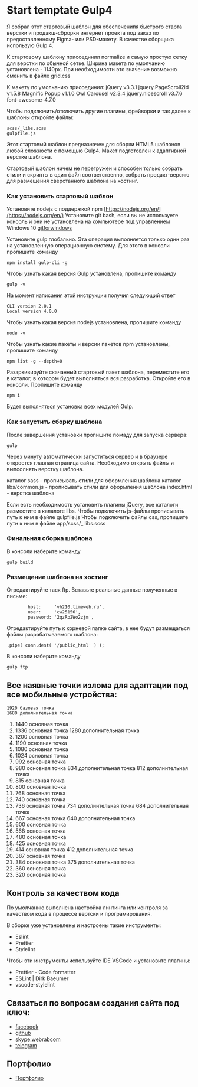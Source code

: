 # Start temptate Gulp4

Я собрал этот стартовый шаблон для обеспеченипя быстрого старта верстки и продакш-сброрки интернет проекта под заказ по предоставленному Figma- или PSD-макету. В качестве сборщика использую Gulp 4.

К стартовому шаблону присоединил normalize и самую простую сетку для верстки по обычной сетке. Ширина макета по умолчанию установлена - 1140px. При необходимости это значение возможно сменить в файле grid.css

К макету по умолчанию присоединил:
jQuery v3.3.1
jquery.PageScroll2id v1.5.8
Magnific Popup v1.1.0
Owl Carousel v2.3.4
jquery.nicescroll v3.7.6
font-awesome-4.7.0

Чтобы подключить/отключить другие плагины, фрейворки и так далее к шаблоны откройте файлы:

```
scss/_libs.scss
gulpfile.js
```

Этот стартовый шаблон предназначен для сборки HTML5 шаблонов любой сложности с помощью Gulp4. Макет подготовлен к адаптивной верстке шаблона.

Стартовый шаблон ничем не перегружен и способен только собрать стили и скрипты в один файл соответственно, собрать продакт-версию для размещения сверстанного шаблона на хостинг.

### Как установить стартовый шаблон

Установите nodejs с поддержкой npm [https://nodejs.org/en/](https://nodejs.org/en/)
Установите git bash, если вы не используете консоль и они не установлена на компьютере под управлением Windows 10 [gitforwindows](https://gitforwindows.org/)

Установите gulp глобально. Эта операция выполняется только один раз на установленную операционную систему. Для этого в консоли пропишите команду

```
npm install gulp-cli -g
```

Чтобы узнать какая версия Gulp установлена, пропишите команду

```
gulp -v
```

На момент написания этой инструкции получил следующий ответ

```
CLI version 2.0.1
Local version 4.0.0
```

Чтобы узнать какая версия nodejs установлена, пропишите команду

```
node -v
```

Чтобы узнать какие пакеты и версии пакетов npm установлены, пропишите команду

```
npm list -g --depth=0
```

Разархивируйте скачанный стартовый пакет шаблона, переместите его в каталог, в котором будет выполняться вся разработка. Откройте его в консоли. Пропишите команду

```
npm i
```

Будет выполняться установка всех модулей Gulp.

### Как запустить сборку шаблона

После завершения установки пропишите помаду для запуска сервера:

```
gulp
```

Через минуту автоматически запуститься сервер и в браузере откроется главная страница сайта. Необходимо открыть файлы и выпоолнять верстку шаблона.

каталог sass - прописывать стили для оформления шаблона
каталог libs/common.js - прописывать стили для оформления шаблона
index.html - верстка шаблона

Если есть необходимость установить плагины jQuery, все каталоги разместите в калалоге libs.
Чтобы подключить js-файлы прописывать путь к ним в файле gulpfile.js
Чтобы подключить файлы css, пропишите пути к ним в файле app/scss/_ libs.scss

### Финальная сборка шаблона

В консоли наберите команду

```
gulp build
```

### Размещение шаблона на хостинг

Отредактируйте таск ftp. Вставьте реальные данные полученные в письме:

```
		host:     'vh210.timeweb.ru',
		user:     'cw25156',
		password: '2qzRb2Wo2zjm',
```
Отредактируйте путь к корневой папке сайта, в нее будут размещаться файлы разрабатываемого шаблона:
```
.pipe( conn.dest( '/public_html' ) );
```

В консоли наберите команду

```
gulp ftp
```

## Все наявные точки излома для адаптации под все мобильные устройства:

    1920 базовая точка
    1680 дополнительная точка
1.  1440 основная точка
2.  1336 основная точка
    1280 дополнительная точка
3.  1200 основная точка
4.  1190 основная точка
5.  1080 основная точка
6.  1024 основная точка
7.   992 основная точка
8.   980 основная точка 
     834 дополнительная точка
     812 дополнительная точка
9.   815 основная точка
10.  800 основная точка
11.  768 основная точка 
12.  740 основная точка
13.  736 основная точка
     734 дополнительная точка
     684 дополнительная точка
14.  667 основная точка
     640 дополнительная точка
15.  600 основная точка 
16.  568 основная точка
17.  480 основная точка
18.  425 основная точка
19.  414 основная точка
     412 дополнительная точка
20.  387 основная точка
21.  384 основная точка
     375 дополнительная точка
22.  360 основная точка
23.  320 основная точка

## Контроль за качеством кода

По умолчанию выполнена настройка линтинга или контроля за качеством кода в процессе вертски и програмирования. 

В сборке уже установлены и настроены такие инструменты:

* Eslint
* Prettier
* Stylelint
  
Чтобы эти инструменты используйте IDE VSCode и установите плагины:

* Prettier - Code formatter
* ESLint | Dirk Baeumer
* vscode-stylelint


 

## Связаться по вопросам создания сайта под ключ:

- [facebook](https://www.facebook.com/frontendercode)
- [github](https://github.com/frontend-coder)
- [skype:webrabcom](href="skype:webrabcom")
- [telegram](https://t.me/frontendcoder)

## Портфолио

- [Портфолио](https://frontend-coder.github.io)
